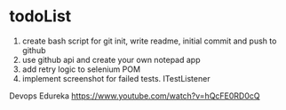 # todoList

1) create bash script for git init, write readme, initial commit and push to github </br>
2) use github api and create your own notepad app
3) add retry logic to selenium POM
4) implement screenshot for failed tests. ITestListener



Devops Edureka
https://www.youtube.com/watch?v=hQcFE0RD0cQ
